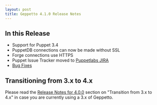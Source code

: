```yaml
---
layout: post
title: Geppetto 4.1.0 Release Notes
---
```


In this Release
---------------
* Support for Puppet 3.4
* PuppetDB connections can now be made without SSL
* Forge connections use HTTPS
* Puppet Issue Tracker moved to [Puppetlabs JIRA](https://tickets.puppetlabs.com/browse/GEP#selectedTab=com.atlassian.jira.plugin.system.project%3Aissues-panel)
* [Bug Fixes](https://tickets.puppetlabs.com/issues/?jql=project%20%3D%20GEP%20AND%20fixVersion%20%3D%20%224.1.0%22%20ORDER%20BY%20updated%20DESC%2C%20priority%20DESC%2C%20created%20ASC)

Transitioning from 3.x to 4.x
--------------------------
Please read the [Release Notes for 4.0.0](http://puppetlabs.github.io/geppetto/2013/10/16/version-4.0.0.html) section on "Transition from 3.x to 4.x" in case you
are currently using a 3.x of Geppetto.


